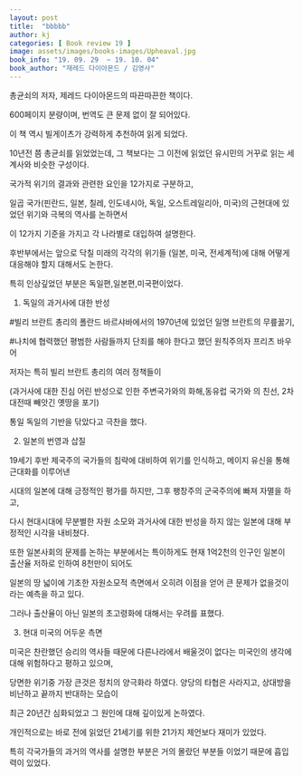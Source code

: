 ```yaml
---
layout: post
title:  "bbbbb"
author: kj
categories: [ Book review 19 ]
image: assets/images/books-images/Upheaval.jpg
book_info: "19. 09. 29  ~ 19. 10. 04"
book_author: "재레드 다이아몬드 / 김영사"
---
```

총균쇠의 저자, 제레드 다이아몬드의 따끈따끈한 책이다.

600페이지 분량이며, 번역도 큰 문제 없이 잘 되어있다.

이 책 역시 빌게이츠가 강력하게 추천하여 읽게 되었다.

10년전 쯤 총균쇠를 읽었었는데, 그 책보다는 그 이전에 읽었던 유시민의 거꾸로 읽는 세계사와 비슷한 구성이다.

국가적 위기의 결과와 관련한 요인을 12가지로 구분하고,

일곱 국가(핀란드, 일본, 칠레, 인도네시아, 독일, 오스트레일리아, 미국)의 근현대에 있었던 위기와 극복의 역사를 논하면서

이 12가지 기준을 가지고 각 나라별로 대입하여 설명한다.

후반부에서는 앞으로 닥칠 미래의 각각의 위기들 (일본, 미국, 전세계적)에 대해 어떻게 대응해야 할지 대해서도 논한다.

특히 인상깊었던 부분은 독일편,일본편,미국편이었다.

1. 독일의 과거사에 대한 반성

#빌리 브란트 총리의 폴란드 바르샤바에서의 1970년에 있었던 일명 브란트의 무릎꿇기,

#나치에 협력했던 평범한 사람들까지 단죄를 해야 한다고 했던 원칙주의자 프리츠 바우어

저자는 특히 빌리 브란트 총리의 여러 정책들이

(과거사에 대한 진심 어린 반성으로 인한 주변국가와의 화해,동유럽 국가와 의 친선, 2차대전때 빼앗긴 옛땅을 포기)

통일 독일의 기반을 닦았다고 극찬을 했다.

2. 일본의 번영과 삽질

19세기 후반 제국주의 국가들의 침략에 대비하여 위기를 인식하고, 메이지 유신을 통해 근대화를 이루어낸

시대의 일본에 대해 긍정적인 평가를 하지만, 그후 팽창주의 군국주의에 빠져 자멸을 하고,

다시 현대시대에 무분별한 자원 소모와 과거사에 대한 반성을 하지 않는 일본에 대해 부정적인 시각을 내비쳤다.

또한 일본사회의 문제를 논하는 부분에서는 특이하게도 현재 1억2천의 인구인 일본이 출산율 저하로 인하여 8천만이 되어도

일본의 땅 넓이에 기초한 자원소모적 측면에서 오히려 이점을 얻어 큰 문제가 없을것이라는 예측을 하고 있다.

그러나 출산율이 아닌 일본의 초고령화에 대해서는 우려를 표했다.

3. 현대 미국의 어두운 측면

미국은 찬란했던 승리의 역사들 때문에 다른나라에서 배울것이 없다는 미국인의 생각에 대해 위험하다고 평하고 있으며,

당면한 위기중 가장 큰것은 정치의 양극화라 하였다. 양당의 타협은 사라지고, 상대방을 비난하고 끝까지 반대하는 모습이

최근 20년간 심화되었고 그 원인에 대해 깊이있게 논하였다.



개인적으로는 바로 전에 읽었던 21세기를 위한 21가지 제언보다 재미가 있었다.

특히 각국가들의 과거의 역사를 설명한 부분은 거의 몰랐던 부분들 이었기 때문에 흡입력이 있었다.



